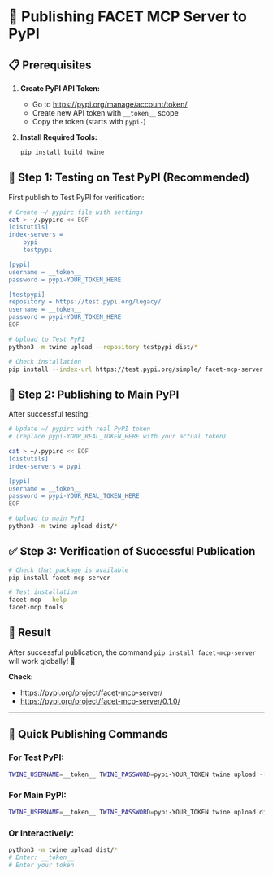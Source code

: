# 🚀 Publishing FACET MCP Server to PyPI

## 📋 Prerequisites

1. **Create PyPI API Token:**
   - Go to https://pypi.org/manage/account/token/
   - Create new API token with `__token__` scope
   - Copy the token (starts with `pypi-`)

2. **Install Required Tools:**
   ```bash
   pip install build twine
   ```

## 🧪 Step 1: Testing on Test PyPI (Recommended)

First publish to Test PyPI for verification:

```bash
# Create ~/.pypirc file with settings
cat > ~/.pypirc << EOF
[distutils]
index-servers =
    pypi
    testpypi

[pypi]
username = __token__
password = pypi-YOUR_TOKEN_HERE

[testpypi]
repository = https://test.pypi.org/legacy/
username = __token__
password = pypi-YOUR_TOKEN_HERE
EOF

# Upload to Test PyPI
python3 -m twine upload --repository testpypi dist/*

# Check installation
pip install --index-url https://test.pypi.org/simple/ facet-mcp-server
```

## 🚀 Step 2: Publishing to Main PyPI

After successful testing:

```bash
# Update ~/.pypirc with real PyPI token
# (replace pypi-YOUR_REAL_TOKEN_HERE with your actual token)

cat > ~/.pypirc << EOF
[distutils]
index-servers = pypi

[pypi]
username = __token__
password = pypi-YOUR_REAL_TOKEN_HERE
EOF

# Upload to main PyPI
python3 -m twine upload dist/*
```

## ✅ Step 3: Verification of Successful Publication

```bash
# Check that package is available
pip install facet-mcp-server

# Test installation
facet-mcp --help
facet-mcp tools
```

## 🎯 Result

After successful publication, the command `pip install facet-mcp-server` will work globally! 🎉

**Check:**
- https://pypi.org/project/facet-mcp-server/
- https://pypi.org/project/facet-mcp-server/0.1.0/

---

## 🔧 Quick Publishing Commands

### For Test PyPI:
```bash
TWINE_USERNAME=__token__ TWINE_PASSWORD=pypi-YOUR_TOKEN twine upload --repository testpypi dist/*
```

### For Main PyPI:
```bash
TWINE_USERNAME=__token__ TWINE_PASSWORD=pypi-YOUR_TOKEN twine upload dist/*
```

### Or Interactively:
```bash
python3 -m twine upload dist/*
# Enter: __token__
# Enter your token
```
